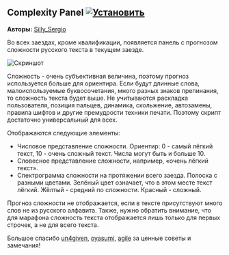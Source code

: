 ## Complexity Panel [![Установить](http://s43.radikal.ru/i101/1406/15/25aa0cc99cf2.png)](https://github.com/voidmain02/KgScripts/raw/master/scripts/KG_ComplexityPanel.user.js)
**Авторы:** [Silly_Sergio](http://klavogonki.ru/u/#/163151/)

Во всех заездах, кроме квалификации, появляется панель с прогнозом сложности русского текста в текущем заезде. 

![Скриншот](http://igni.x50x.net/image/ComplexityPanel%20v1.4.png)

Сложность - очень субъективная величина, поэтому прогноз используется больше для ориентира. Если будут длинные слова, 
малоиспользуемые буквосочетания, много разных знаков препинания, то сложность текста будет выше. Не учитываются раскладка 
пользователя, позиция пальцев, динамика, скольжение, автозамены, правила шифтов и другие премудрости техники печати. 
Поэтому скрипт достаточно универсальный для всех.

Отображаются следующие элементы:

* Числовое представление сложности. Ориентир: 0 - самый лёгкий текст, 10 - очень сложный текст. Числа могут быть и больше 10.  
* Словесное представление сложности, например, «очень лёгкий текст».
* Спектрограмма сложности на протяжении всего заезда. Полоска с разными цветами. Зелёный цвет означает, что в этом месте 
текст лёгкий. Жёлтый - средний по сложности. Красный - сложный.

Прогноз сложности не отображается, если в тексте присутствуют много слов не из русского алфавита. Также, нужно обратить внимание, 
что для марафона сложность текста отображается лишь только для первых строчек, а не для всего текста.


Большое спасибо [un4given](http://klavogonki.ru/u/#/111001/), [oyasumi](http://klavogonki.ru/u/#/264418/), [agile](http://klavogonki.ru/u/#/226580/) за ценные советы и замечания!
